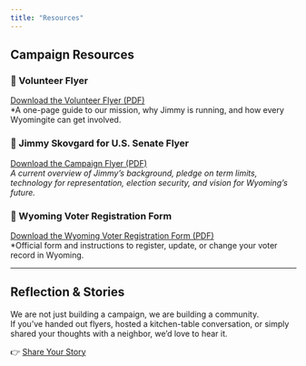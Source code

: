 ```yaml
---
title: "Resources"
---
```


## Campaign Resources

### 📄 Volunteer Flyer
[Download the Volunteer Flyer (PDF)](/resources/Volunteer%20Flyer.pdf)  
*A one-page guide to our mission, why Jimmy is running, and how every Wyomingite can get involved.

### 📄 Jimmy Skovgard for U.S. Senate Flyer
[Download the Campaign Flyer (PDF)](/resources/Jimmy%20Skovgard%20for%20US%20Senate.pdf)  
*A current overview of Jimmy’s background, pledge on term limits, technology for representation, election security, and vision for Wyoming’s future.*


### 📄 Wyoming Voter Registration Form
[Download the Wyoming Voter Registration Form (PDF)](/resources/VoterRegistrationForm.pdf)  
*Official form and instructions to register, update, or change your voter record in Wyoming.

---

## Reflection & Stories
We are not just building a campaign, we are building a community.  
If you’ve handed out flyers, hosted a kitchen-table conversation, or simply shared your thoughts with a neighbor, we’d love to hear it.  

👉 [Share Your Story](/feedback)
